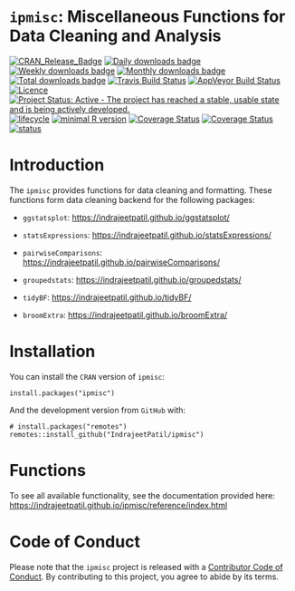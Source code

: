 
<!-- README.md is generated from README.Rmd. Please edit that file -->

`ipmisc`: Miscellaneous Functions for Data Cleaning and Analysis
================================================================

[![CRAN\_Release\_Badge](https://www.r-pkg.org/badges/version-ago/ipmisc)](https://CRAN.R-project.org/package=ipmisc)
[![Daily downloads
badge](https://cranlogs.r-pkg.org/badges/last-day/ipmisc?color=blue)](https://CRAN.R-project.org/package=ipmisc)
[![Weekly downloads
badge](https://cranlogs.r-pkg.org/badges/last-week/ipmisc?color=blue)](https://CRAN.R-project.org/package=ipmisc)
[![Monthly downloads
badge](https://cranlogs.r-pkg.org/badges/last-month/ipmisc?color=blue)](https://CRAN.R-project.org/package=ipmisc)
[![Total downloads
badge](https://cranlogs.r-pkg.org/badges/grand-total/ipmisc?color=blue)](https://CRAN.R-project.org/package=ipmisc)
[![Travis Build
Status](https://travis-ci.org/IndrajeetPatil/ipmisc.svg?branch=master)](https://travis-ci.org/IndrajeetPatil/ipmisc)
[![AppVeyor Build
Status](https://ci.appveyor.com/api/projects/status/github/IndrajeetPatil/ipmisc?branch=master&svg=true)](https://ci.appveyor.com/project/IndrajeetPatil/ipmisc)
[![Licence](https://img.shields.io/badge/licence-GPL--3-blue.svg)](https://www.gnu.org/licenses/gpl-3.0.en.html)
[![Project Status: Active - The project has reached a stable, usable
state and is being actively
developed.](https://www.repostatus.org/badges/latest/active.svg)](https://www.repostatus.org/#active)
[![lifecycle](https://img.shields.io/badge/lifecycle-maturing-blue.svg)](https://www.tidyverse.org/lifecycle/)
[![minimal R
version](https://img.shields.io/badge/R%3E%3D-3.6.0-6666ff.svg)](https://cran.r-project.org/)
[![Coverage
Status](https://img.shields.io/codecov/c/github/IndrajeetPatil/ipmisc/master.svg)](https://codecov.io/github/IndrajeetPatil/ipmisc?branch=master)
[![Coverage
Status](https://coveralls.io/repos/github/IndrajeetPatil/ipmisc/badge.svg?branch=master)](https://coveralls.io/github/IndrajeetPatil/ipmisc?branch=master)
[![status](https://tinyverse.netlify.com/badge/ipmisc)](https://CRAN.R-project.org/package=ipmisc)

Introduction
============

The `ipmisc` provides functions for data cleaning and formatting. These
functions form data cleaning backend for the following packages:

-   `ggstatsplot`:
    <a href="https://indrajeetpatil.github.io/ggstatsplot/" class="uri">https://indrajeetpatil.github.io/ggstatsplot/</a>

-   `statsExpressions`:
    <a href="https://indrajeetpatil.github.io/statsExpressions/" class="uri">https://indrajeetpatil.github.io/statsExpressions/</a>

-   `pairwiseComparisons`:
    <a href="https://indrajeetpatil.github.io/pairwiseComparisons/" class="uri">https://indrajeetpatil.github.io/pairwiseComparisons/</a>

-   `groupedstats`:
    <a href="https://indrajeetpatil.github.io/groupedstats/" class="uri">https://indrajeetpatil.github.io/groupedstats/</a>

-   `tidyBF`:
    <a href="https://indrajeetpatil.github.io/tidyBF/" class="uri">https://indrajeetpatil.github.io/tidyBF/</a>

-   `broomExtra`:
    <a href="https://indrajeetpatil.github.io/broomExtra/" class="uri">https://indrajeetpatil.github.io/broomExtra/</a>

Installation
============

You can install the `CRAN` version of `ipmisc`:

    install.packages("ipmisc")

And the development version from `GitHub` with:

    # install.packages("remotes")
    remotes::install_github("IndrajeetPatil/ipmisc")

Functions
=========

To see all available functionality, see the documentation provided here:
<a href="https://indrajeetpatil.github.io/ipmisc/reference/index.html" class="uri">https://indrajeetpatil.github.io/ipmisc/reference/index.html</a>

Code of Conduct
===============

Please note that the `ipmisc` project is released with a [Contributor
Code of
Conduct](https://github.com/IndrajeetPatil/ipmisc/blob/master/CODE_OF_CONDUCT.md).
By contributing to this project, you agree to abide by its terms.
